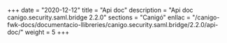+++
date        = "2020-12-12"
title       = "Api doc"
description = "Api doc canigo.security.saml.bridge 2.2.0"
sections    = "Canigó"
enllac		= "/canigo-fwk-docs/documentacio-llibreries/canigo.security.saml.bridge/2.2.0/api-doc/"
weight		= 5
+++
